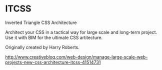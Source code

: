 # ITCSS
Inverted Triangle CSS Architecture

Architect your CSS in a tactical way for large scale and long-term project. Use it with BIM for the ultimate CSS artitecture.




Originally created by Harry Roberts.

http://www.creativebloq.com/web-design/manage-large-scale-web-projects-new-css-architecture-itcss-41514731
